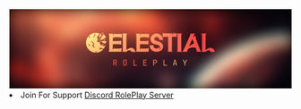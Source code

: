 <div>
    <!-- <h2>Make Something Different 🧐</h2> -->
  <img src="https://raw.githubusercontent.com/CelestialRoleplay/.github/main/data/image.png">
  <li>Join For Support <a href="https://discord.gg/gzWRTWBPus">Discord RolePlay Server</a></li>
</div>
